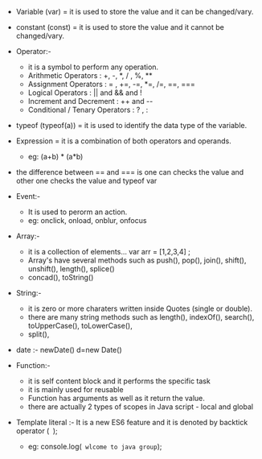 - Variable (var) = it is used to store the value and it can be changed/vary.
- constant (const) = it is used to store the value and it cannot be changed/vary.

- Operator:-
     - it is a symbol to perform any operation.
     - Arithmetic Operators : +, -, *, / , %, **
     - Assignment Operators : = , +=, -=, *=, /=, ==, === 
     - Logical Operators : || and && and !
     - Increment and Decrement : ++ and --
     - Conditional / Tenary Operators : ? , :


- typeof (typeof(a)) = it is used to identify the data type of the variable.

- Expression = it is a combination of both operators and operands.
     - eg: (a+b) * (a*b)

- the difference between == and === is one can checks the value and other one checks the value and typeof var

- Event:-
     - It is used to perorm an action.
     - eg: onclick, onload, onblur, onfocus 

- Array:-
     - it is a collection of elements... var arr = [1,2,3,4]    ;
     - Array's have several methods such as push(), pop(), join(), shift(), unshift(), length(), splice()
     - concad(), toString() 

- String:-
    - it is zero or more charaters written inside Quotes (single or double).
    - there are many string methods such as length(), indexOf(), search(), toUpperCase(), toLowerCase(), 
     - split(), 

- date :- newDate()    d=new Date()

- Function:- 
    - it is self content block and it performs the specific task
    - it is mainly used for reusable
    - Function has arguments as well as it return the value.
    - there are actually 2 types of scopes in Java script - local and global


- Template literal :- It is a new ES6 feature and it is denoted by backtick operator  (` `);
   - eg: console.log(` wlcome to java group`);



